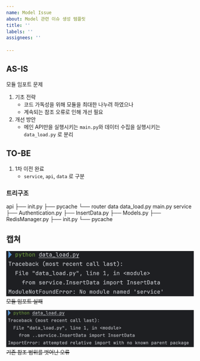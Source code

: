 ```yaml
---
name: Model Issue
about: Model 관련 이슈 생성 템플릿
title: ''
labels: ''
assignees: ''

---
```


## AS-IS
모듈 임포트 문제

1. 기초 전략
   - 코드 가독성을 위해 모듈을 최대한 나누려 하였으나
   - 계속되는 참조 오류로 인해 개선 필요
2. 개선 방안 
   - 메인 API만을 실행시키는 `main.py`와 데이터 수집을 실행시키는 `data_load.py` 로 분리 
## TO-BE
1. 1차 이전 완료 
   - `service`, `api`, `data` 로 구분 

### 트리구조 

api
├── init.py
├── pycache
└── router
data
data_load.py
main.py
service
├── Authentication.py
├── InsertData.py
├── Models.py
├── RedisManager.py
├── init.py
└── pycache

## 캡쳐
![이미지1](../image/image1.png)
~~모듈 임포트 실패~~

![이미지2](../image/image2.png)
~~기존 참조 범위를 벗어난 오류~~
